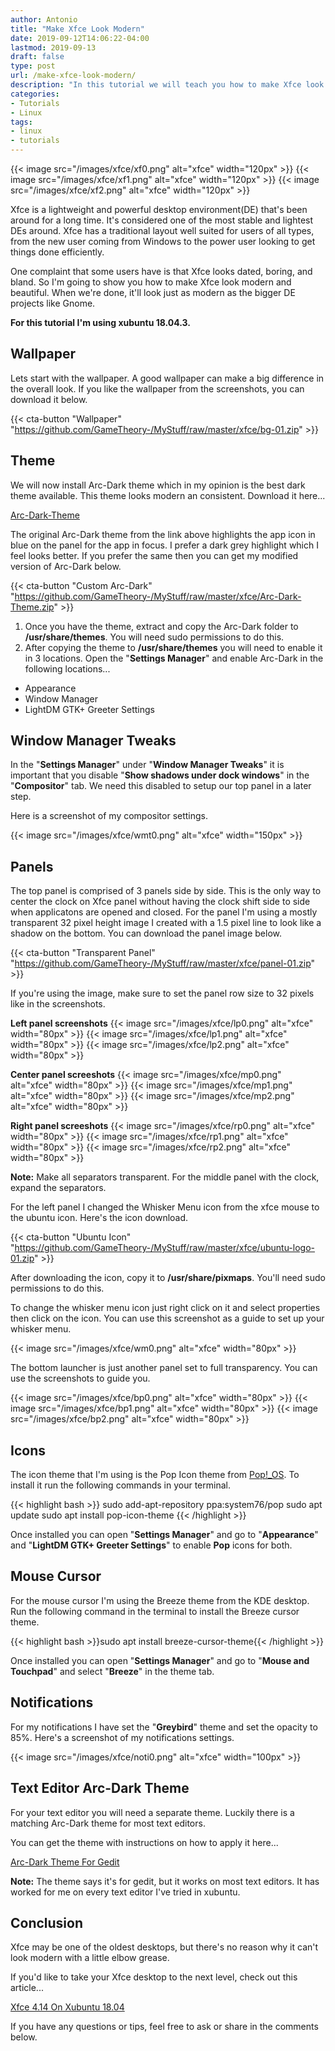 ```yaml
---
author: Antonio
title: "Make Xfce Look Modern"
date: 2019-09-12T14:06:22-04:00
lastmod: 2019-09-13
draft: false
type: post
url: /make-xfce-look-modern/
description: "In this tutorial we will teach you how to make Xfce look modern and beautiful. We will show you some neat customizations and downloads to make your Xfce look modern."
categories:
- Tutorials
- Linux
tags:
- linux
- tutorials
---
```


{{< image src="/images/xfce/xf0.png" alt="xfce" width="120px" >}} {{< image src="/images/xfce/xf1.png" alt="xfce" width="120px" >}} {{< image src="/images/xfce/xf2.png" alt="xfce" width="120px" >}}

Xfce is a lightweight and powerful desktop environment(DE) that's been around for a long time. It's considered one of the most stable and lightest DEs around. Xfce has a traditional layout well suited for users of all types, from the new user coming from Windows to the power user looking to get things done efficiently.

<!--more-->

One complaint that some users have is that Xfce looks dated, boring, and bland. So I'm going to show you how to make Xfce look modern and beautiful. When we're done, it'll look just as modern as the bigger DE projects like Gnome.

<!--adsense-->

**For this tutorial I'm using xubuntu 18.04.3.**

## **Wallpaper**

Lets start with the wallpaper. A good wallpaper can make a big difference in the overall look. If you like the wallpaper from the screenshots, you can download it below.

{{< cta-button "Wallpaper" "https://github.com/GameTheory-/MyStuff/raw/master/xfce/bg-01.zip" >}}

## **Theme**

We will now install Arc-Dark theme which in my opinion is the best dark theme available. This theme looks modern an consistent. Download it here...

<a href="https://www.xfce-look.org/p/1181106/#files-panel" target="_blank">Arc-Dark-Theme</a>

The original Arc-Dark theme from the link above highlights the app icon in blue on the panel for the app in focus. I prefer a dark grey highlight which I feel looks better. If you prefer the same then you can get my modified version of Arc-Dark below.

{{< cta-button "Custom Arc-Dark" "https://github.com/GameTheory-/MyStuff/raw/master/xfce/Arc-Dark-Theme.zip" >}}

1. Once you have the theme, extract and copy the Arc-Dark folder to **/usr/share/themes**. You will need sudo permissions to do this.
2. After copying the theme to **/usr/share/themes** you will need to enable it in 3 locations. Open the "**Settings Manager**" and enable Arc-Dark in the following locations...

- Appearance
- Window Manager
- LightDM GTK+ Greeter Settings

## **Window Manager Tweaks**

In the "**Settings Manager**" under "**Window Manager Tweaks**" it is important that you disable "**Show shadows under dock windows**" in the "**Compositor**" tab. We need this disabled to setup our top panel in a later step.

Here is a screenshot of my compositor settings.

{{< image src="/images/xfce/wmt0.png" alt="xfce" width="150px" >}}

## **Panels**

The top panel is comprised of 3 panels side by side. This is the only way to center the clock on Xfce panel without having the clock shift side to side when applicatons are opened and closed. For the panel I'm using a mostly transparent 32 pixel height image I created with a 1.5 pixel line to look like a shadow on the bottom. You can download the panel image below.

{{< cta-button "Transparent Panel" "https://github.com/GameTheory-/MyStuff/raw/master/xfce/panel-01.zip" >}}

If you're using the image, make sure to set the panel row size to 32 pixels like in the screenshots.

**Left panel screenshots**
{{< image src="/images/xfce/lp0.png" alt="xfce" width="80px" >}} {{< image src="/images/xfce/lp1.png" alt="xfce" width="80px" >}} {{< image src="/images/xfce/lp2.png" alt="xfce" width="80px" >}}

**Center panel screeshots**
{{< image src="/images/xfce/mp0.png" alt="xfce" width="80px" >}} {{< image src="/images/xfce/mp1.png" alt="xfce" width="80px" >}} {{< image src="/images/xfce/mp2.png" alt="xfce" width="80px" >}}

**Right panel screeshots**
{{< image src="/images/xfce/rp0.png" alt="xfce" width="80px" >}} {{< image src="/images/xfce/rp1.png" alt="xfce" width="80px" >}} {{< image src="/images/xfce/rp2.png" alt="xfce" width="80px" >}}

**Note:** Make all separators transparent. For the middle panel with the clock, expand the separators.

For the left panel I changed the Whisker Menu icon from the xfce mouse to the ubuntu icon. Here's the icon download.

{{< cta-button "Ubuntu Icon" "https://github.com/GameTheory-/MyStuff/raw/master/xfce/ubuntu-logo-01.zip" >}}

After downloading the icon, copy it to **/usr/share/pixmaps**. You'll need sudo permissions to do this.

<!--adsense-->

To change the whisker menu icon just right click on it and select properties then click on the icon. You can use this screenshot as a guide to set up your whisker menu.

{{< image src="/images/xfce/wm0.png" alt="xfce" width="80px" >}}

The bottom launcher is just another panel set to full transparency. You can use the screenshots to guide you.

{{< image src="/images/xfce/bp0.png" alt="xfce" width="80px" >}} {{< image src="/images/xfce/bp1.png" alt="xfce" width="80px" >}} {{< image src="/images/xfce/bp2.png" alt="xfce" width="80px" >}}

## **Icons**

The icon theme that I'm using is the Pop Icon theme from <a href="https://distrowatch.com/table.php?distribution=popos" target="_blank">Pop!_OS</a>. To install it run the following commands in your terminal.

{{< highlight bash >}}
sudo add-apt-repository ppa:system76/pop
sudo apt update
sudo apt install pop-icon-theme
{{< /highlight >}}

Once installed you can open "**Settings Manager**" and go to "**Appearance**" and "**LightDM GTK+ Greeter Settings**" to enable **Pop** icons for both.

## **Mouse Cursor**

For the mouse cursor I'm using the Breeze theme from the KDE desktop. Run the following command in the terminal to install the Breeze cursor theme.

{{< highlight bash >}}sudo apt install breeze-cursor-theme{{< /highlight >}}

Once installed you can open "**Settings Manager**" and go to "**Mouse and Touchpad**" and select "**Breeze**" in the theme tab.

## **Notifications**

For my notifications I have set the "**Greybird**" theme and set the opacity to 85%. Here's a screenshot of my notifications settings.

{{< image src="/images/xfce/noti0.png" alt="xfce" width="100px" >}}

## **Text Editor Arc-Dark Theme**

For your text editor you will need a separate theme. Luckily there is a matching Arc-Dark theme for most text editors.

You can get the theme with instructions on how to apply it here...

<a href="https://techstop.github.io/arc-dark-theme-for-gedit/">Arc-Dark Theme For Gedit</a>

**Note:** The theme says it's for gedit, but it works on most text editors. It has worked for me on every text editor I've tried in xubuntu.

## **Conclusion**

Xfce may be one of the oldest desktops, but there's no reason why it can't look modern with a little elbow grease.

If you'd like to take your Xfce desktop to the next level, check out this article...

<a href="https://techstop.github.io/xfce-4-14-on-xubuntu-18-04/">Xfce 4.14 On Xubuntu 18.04</a>

If you have any questions or tips, feel free to ask or share in the comments below.
